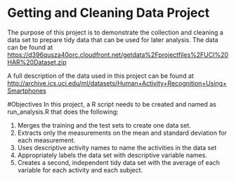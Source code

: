 # Getting and Cleaning Data Project

The purpose of this project is to demonstrate the collection and cleaning a data set to prepare tidy data that can be used for later analysis. 
The data can be found at 
https://d396qusza40orc.cloudfront.net/getdata%2Fprojectfiles%2FUCI%20HAR%20Dataset.zip

A full description of the data used in this project can be found at http://archive.ics.uci.edu/ml/datasets/Human+Activity+Recognition+Using+Smartphones

#Objectives
In this project, a R script needs to be created and named as run_analysis.R that does the following:
1.	Merges the training and the test sets to create one data set.
2.	Extracts only the measurements on the mean and standard deviation for each measurement.
3.	Uses descriptive activity names to name the activities in the data set
4.	Appropriately labels the data set with descriptive variable names.
5.	Creates a second, independent tidy data set with the average of each variable for each activity and each subject.
